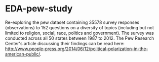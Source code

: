 # EDA-pew-study
Re-exploring the pew dataset containing 35578 survey responses (observations) to 152 questions on a diversity of topics (including but not limited to religion, social, race, politics and government). The survey was conducted across all 50 states between 1987 to 2012. The Pew Research Center's article discussing their findings can be read here: http://www.people-press.org/2014/06/12/political-polarization-in-the-american-public/. 

